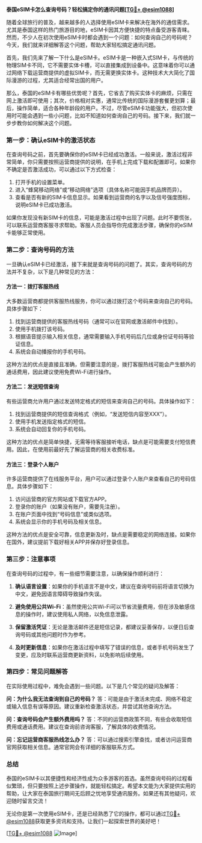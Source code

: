 **泰国eSIM卡怎么查询号码？轻松搞定你的通讯问题[[TG💪+ @esim1088](https://t.me/s/esim1088)]**

随着全球旅行的普及，越来越多的人选择使用eSIM卡来解决在海外的通信需求。尤其是泰国这样的热门旅游目的地，eSIM卡因其方便快捷的特点备受游客青睐。然而，不少人在初次使用eSIM卡时都会遇到一个问题：如何查询自己的号码呢？今天，我们就来详细解答这个问题，帮助大家轻松搞定通讯问题。

首先，我们先来了解一下什么是eSIM卡。eSIM卡是一种嵌入式SIM卡，与传统的物理SIM卡不同，它不需要实体卡槽，可以直接集成到设备中。这意味着你可以通过网络下载运营商提供的虚拟SIM卡，而无需更换实体卡。这种技术大大简化了国际漫游的过程，尤其适合经常出国的用户。

那么，泰国的eSIM卡有哪些优势呢？首先，它省去了购买实体卡的麻烦，只需在网上激活即可使用；其次，价格相对实惠，通常比传统的国际漫游套餐更划算；最后，操作简单，适合各种年龄段的用户。不过，尽管eSIM卡功能强大，但初次使用时可能会遇到一些小问题，比如不知道如何查询自己的号码。接下来，我们就一步步教你如何解决这个问题。

### **第一步：确认eSIM卡的激活状态**

在查询号码之前，首先要确保你的eSIM卡已经成功激活。一般来说，激活过程非常简单，你只需要按照运营商提供的说明，在手机上完成下载和配置即可。如果你不确定是否激活成功，可以通过以下方式检查：

1. 打开手机的设置菜单。
2. 进入“蜂窝移动网络”或“移动网络”选项（具体名称可能因手机品牌而异）。
3. 查看是否有新的SIM卡信息显示。如果看到运营商的名字以及信号强度图标，说明eSIM卡已成功激活。

如果你发现没有新SIM卡的信息，可能是激活过程中出现了问题。此时不要慌张，可以联系运营商客服寻求帮助。客服人员会指导你完成激活步骤，确保你的eSIM卡能够正常使用。

### **第二步：查询号码的方法**

一旦确认eSIM卡已经激活，接下来就是查询号码的问题了。其实，查询号码的方法并不复杂，以下是几种常见的方法：

#### **方法一：拨打客服热线**
大多数运营商都提供客服热线服务，你可以通过拨打这个号码来查询自己的号码。具体步骤如下：
1. 找到运营商提供的客服热线号码（通常可以在官网或激活邮件中找到）。
2. 使用手机拨打该号码。
3. 根据语音提示输入相关信息，通常需要输入手机号码后几位或身份证号码等验证信息。
4. 系统会自动播报你的手机号码。

这种方法的优点是直接且准确，但需要注意的是，拨打客服热线可能会产生额外的通话费用，因此建议使用免费Wi-Fi进行操作。

#### **方法二：发送短信查询**
有些运营商允许用户通过发送特定格式的短信来查询自己的号码。具体操作如下：
1. 找到运营商提供的短信查询格式（例如，“发送短信内容至XXX”）。
2. 使用手机发送指定格式的短信。
3. 系统会自动回复你的手机号码。

这种方法的优点是简单快捷，无需等待客服接听电话，缺点是可能需要支付短信费用。因此，在使用前最好先了解运营商的相关收费标准。

#### **方法三：登录个人账户**
许多运营商提供了在线服务平台，用户可以通过登录个人账户来查看自己的号码信息。具体步骤如下：
1. 访问运营商的官方网站或下载官方APP。
2. 登录你的账户（如果没有账户，需要先注册）。
3. 在账户页面中找到“号码信息”或类似选项。
4. 系统会显示你的手机号码及相关信息。

这种方法的优点是安全可靠，信息更新及时，缺点是需要稳定的网络连接。如果你在国外，建议提前下载好相关APP并保存好登录信息。

### **第三步：注意事项**

在查询号码的过程中，有一些细节需要注意，以确保操作顺利进行：

1. **确认语言设置**：如果你的手机语言不是中文，建议在查询号码前将语言切换为中文，避免因语言障碍导致操作失误。
   
2. **避免使用公共Wi-Fi**：虽然使用公共Wi-Fi可以节省流量费用，但在涉及敏感信息的操作时，建议使用私人网络，以免信息泄露。

3. **保留激活凭证**：无论是激活邮件还是短信记录，都建议妥善保存，以便日后查询号码或其他问题时作为参考。

4. **及时更新信息**：如果你在激活过程中填写了错误的信息，或者手机号码发生了变更，应及时联系运营商更新资料，以免影响后续使用。

### **第四步：常见问题解答**

在实际使用过程中，难免会遇到一些问题。以下是几个常见的疑问及解答：

**问：为什么我无法查询到自己的号码？**
答：可能是由于激活未完成、网络不稳定或输入信息有误等原因。建议重新检查激活状态，并尝试其他查询方法。

**问：查询号码会产生额外费用吗？**
答：不同的运营商政策不同，有些会收取短信费用或通话费用。建议在查询前咨询客服，了解具体的收费情况。

**问：忘记运营商客服热线怎么办？**
答：可以通过搜索引擎查找，或者访问运营商官网获取相关信息。通常官网会有详细的客服联系方式。

### **总结**

泰国的eSIM卡以其便捷性和经济性成为众多游客的首选。虽然查询号码的过程看似繁琐，但只要按照上述步骤操作，就能轻松搞定。希望本文能为大家提供实用的帮助，让大家在泰国旅行期间无后顾之忧地享受通讯服务。如果还有其他疑问，欢迎随时留言交流！

无论你是第一次使用eSIM卡，还是已经熟悉了它的操作，都可以通过[TG💪+ @esim1088](https://t.me/s/esim1088)获取更多资讯和支持。让我们一起探索世界的美好吧！

[[TG💪+ @esim1088](https://t.me/s/esim1088) ![Image](https://i.postimg.cc/4NQfJmqS/Snipaste-2025-05-13-00-14-12.png)]
